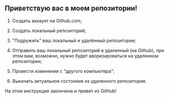 ## Приветствую вас в моем репозитории!

1. Создать аккаунт на Github.com;

2. Создать локальный репозиторий;

3. "Подружить" ваш локальный и удалённый репозитории;

4. Отправить ваш локальный репозиторий в удаленный (на Github), при этом вам, возможно, нужно будет аворизироваться на удаленном репозитории;

5. Провести изменения с "другого компьютера";

6. Выкачать актуальное состоняие из удаленного репозитория.

На этом инструкция закончена и привет из GitHub!
